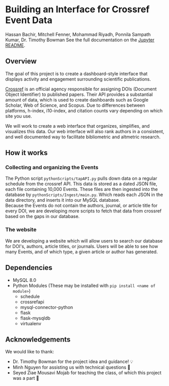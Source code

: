# Building an Interface for Crossref Event Data

Hassan Bachir, Mitchell Fenner, Mohammad Riyadh, Ponnila Sampath Kumar, Dr. Timothy Bowman 
See the full documentation on the [Jupyter README](https://github.com/tdbowman-CompSci-F2020/crossrefEventData/blob/master/readme.ipynb).
## Overview
The goal of this project is to create a dashboard-style interface that displays activity and engagement surrounding scientific publications.  

[Crossref](https://www.crossref.org/) is an official agency responsible for assigning DOIs (Document Object Identifier) to published papers. Their API provides a substantial amount of data, which is used to create dashboards such as Google Scholar, Web of Science, and Scopus. Due to differences between platforms, h-index, i10-index, and citation counts vary depending on which site you use.  

We will work to create a web interface that organizes, simplifies, and visualizes this data. Our web interface will also rank authors in a consistent, and well documented way to facilitate bibliometric and altmetric research.

## How it works
### Collecting and organizing the Events
The Python script `pythonScripts/tapAPI.py` pulls down data on a regular schedule from the crossref API. This data is stored as a dated JSON file, each file containing 10,000 Events.
These files are then ingested into the database by `pythonScripts/Ingest/main.py`. Which reads each JSON in the data directory, and inserts it into our MySQL database.  
Because the Events do not contain the authors, journal, or article title for every DOI, we are developing more scripts to fetch that data from crossref based on the gaps in our database.
### The website
We are developing a website which will allow users to search our database for DOI's, authors, article titles, or journals. Users will be able to see how many Events, and of which type, a given article or author has generated.

## Dependencies
* MySQL 8.0
* Python Modules (These may be installed with `pip install <name of module>`)
    * schedule
    * crossrefapi
    * mysql-connector-python
    * flask
    * flask-mysqldb
    * virtualenv

## Acknowledgements
We would like to thank:  
* Dr. Timothy Bowman for the project idea and guidance! 💡  
* Minh Nguyen for assisting us with technical questions 💬 
* Seyed Ziae Mousavi Mojab for teaching the class, of which this project was a part 🍎
